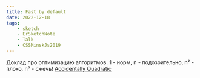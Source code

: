 ```yaml
---
title: Fast by default
date: 2022-12-18
tags:
    - sketch
    - ErSketchNote
    - Talk
    - CSSMinskJs2019
---
```


Доклад про оптимизацию алгоритмов. 1 - норм, n - подозрительно, n² - плохо, n³ - сжечь! [Accidentally Quadratic](https://accidentallyquadratic.tumblr.com/)
